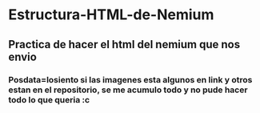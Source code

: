 # Estructura-HTML-de-Nemium
## Practica de hacer el html del nemium que nos envio
### Posdata=losiento si las imagenes esta algunos en link y otros estan en el repositorio, se me acumulo todo y no pude hacer todo lo que queria :c
